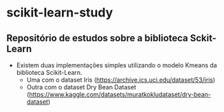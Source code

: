 # scikit-learn-study
## Repositório de estudos sobre a biblioteca Sckit-Learn
 - Existem duas implementações simples utilizando o modelo Kmeans da biblioteca Scikit-Learn.
   - Uma com o dataset Iris (https://archive.ics.uci.edu/dataset/53/iris)
   - Outra com o dataset Dry Bean Dataset (https://www.kaggle.com/datasets/muratkokludataset/dry-bean-dataset)
